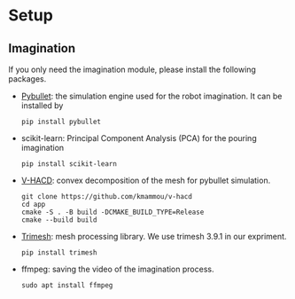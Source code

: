 # Setup

## Imagination
If you only need the imagination module, please install the following packages.
* [Pybullet](https://pybullet.org/wordpress/): the simulation engine used for the robot imagination. It can be installed by
    ```
    pip install pybullet
    ```
    
* scikit-learn: Principal Component Analysis (PCA) for the pouring imagination
  ```
  pip install scikit-learn
  ```

* [V-HACD](https://github.com/kmammou/v-hacd): convex decomposition of the mesh for pybullet simulation.
  ```
  git clone https://github.com/kmammou/v-hacd
  cd app 
  cmake -S . -B build -DCMAKE_BUILD_TYPE=Release 
  cmake --build build
  ```
* [Trimesh](https://github.com/mikedh/trimesh): mesh processing library. We use trimesh 3.9.1 in our expriment.
  ```
  pip install trimesh
  ```

* ffmpeg: saving the video of the imagination process.
  ```
  sudo apt install ffmpeg
  ```